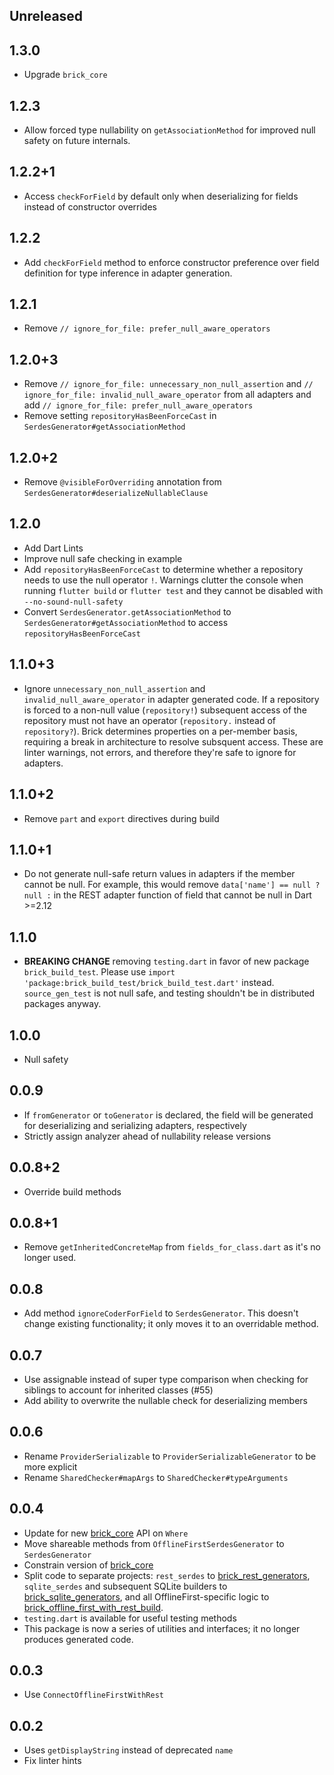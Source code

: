 ## Unreleased

## 1.3.0

* Upgrade `brick_core`

## 1.2.3

* Allow forced type nullability on `getAssociationMethod` for improved null safety on future internals.

## 1.2.2+1

* Access `checkForField` by default only when deserializing for fields instead of constructor overrides

## 1.2.2

* Add `checkForField` method to enforce constructor preference over field definition for type inference in adapter generation.

## 1.2.1

* Remove `// ignore_for_file: prefer_null_aware_operators`

## 1.2.0+3

* Remove `// ignore_for_file: unnecessary_non_null_assertion` and `// ignore_for_file: invalid_null_aware_operator` from all adapters and add `// ignore_for_file: prefer_null_aware_operators`
* Remove setting `repositoryHasBeenForceCast` in `SerdesGenerator#getAssociationMethod`

## 1.2.0+2

* Remove `@visibleForOverriding` annotation from `SerdesGenerator#deserializeNullableClause`

## 1.2.0

* Add Dart Lints
* Improve null safe checking in example
* Add `repositoryHasBeenForceCast` to determine whether a repository needs to use the null operator `!`. Warnings clutter the console when running `flutter build` or `flutter test` and they cannot be disabled with `--no-sound-null-safety`
* Convert `SerdesGenerator.getAssociationMethod` to `SerdesGenerator#getAssociationMethod` to access `repositoryHasBeenForceCast`

## 1.1.0+3

* Ignore `unnecessary_non_null_assertion` and `invalid_null_aware_operator` in adapter generated code. If a repository is forced to a non-null value (`repository!`) subsequent access of the repository must not have an operator (`repository.` instead of `repository?`). Brick determines properties on a per-member basis, requiring a break in architecture to resolve subsquent access. These are linter warnings, not errors, and therefore they're safe to ignore for adapters.

## 1.1.0+2

* Remove `part` and `export` directives during build

## 1.1.0+1

* Do not generate null-safe return values in adapters if the member cannot be null. For example, this would remove `data['name'] == null ? null :` in the REST adapter function of field that cannot be null in Dart >=2.12

## 1.1.0

* **BREAKING CHANGE** removing  `testing.dart` in favor of new package `brick_build_test`. Please use `import 'package:brick_build_test/brick_build_test.dart'` instead. `source_gen_test` is not null safe, and testing shouldn't be in distributed packages anyway.

## 1.0.0

* Null safety

## 0.0.9

* If `fromGenerator` or `toGenerator` is declared, the field will be generated for deserializing and serializing adapters, respectively
* Strictly assign analyzer ahead of nullability release versions

## 0.0.8+2

* Override build methods

## 0.0.8+1

* Remove `getInheritedConcreteMap` from `fields_for_class.dart` as it's no longer used.

## 0.0.8

* Add method `ignoreCoderForField` to `SerdesGenerator`. This doesn't change existing functionality; it only moves it to an overridable method.

## 0.0.7

* Use assignable instead of super type comparison when checking for siblings to account for inherited classes (#55)
* Add ability to overwrite the nullable check for deserializing members

## 0.0.6

* Rename `ProviderSerializable` to `ProviderSerializableGenerator` to be more explicit
* Rename `SharedChecker#mapArgs` to `SharedChecker#typeArguments`

## 0.0.4

* Update for new [brick_core](https://github.com/GetDutchie/brick/tree/main/packages/brick_core) API on `Where`
* Move shareable methods from `OfflineFirstSerdesGenerator` to `SerdesGenerator`
* Constrain version of [brick_core](https://github.com/GetDutchie/brick/tree/main/packages/brick_core)
* Split code to separate projects: `rest_serdes` to [brick_rest_generators](https://github.com/GetDutchie/brick/tree/main/packages/brick_rest_generators), `sqlite_serdes` and subsequent SQLite builders to [brick_sqlite_generators](https://github.com/GetDutchie/brick/tree/main/packages/brick_sqlite_generators), and all OfflineFirst-specific logic to [brick_offline_first_with_rest_build](https://github.com/GetDutchie/brick/tree/main/packages/brick_offline_first_with_rest).
* `testing.dart` is available for useful testing methods
* This package is now a series of utilities and interfaces; it no longer produces generated code.

## 0.0.3

* Use `ConnectOfflineFirstWithRest`

## 0.0.2

* Uses `getDisplayString` instead of deprecated `name`
* Fix linter hints
